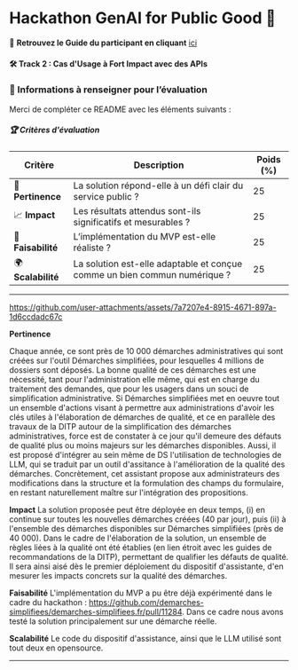 # Hackathon GenAI for Public Good 🤖  

📙 **Retrouvez le Guide du participant en cliquant** [ici](https://alliance.numerique.gouv.fr/hackathon/participant-guide-fr/)  


#### 🛠 Track 2 : Cas d'Usage à Fort Impact avec des APIs  

### 📝 Informations à renseigner pour l’évaluation  

Merci de compléter ce README avec les éléments suivants :  

##### 🏆 Critères d'évaluation  
| Critère            | Description | Poids (%) |
|--------------------|-------------|-----------|
| 🎯 **Pertinence**  | La solution répond-elle à un défi clair du service public ? | 25 |
| 📈 **Impact**      | Les résultats attendus sont-ils significatifs et mesurables ? | 25 |
| 🔧 **Faisabilité** | L’implémentation du MVP est-elle réaliste ? | 25 |
| 🌍 **Scalabilité** | La solution est-elle adaptable et conçue comme un bien commun numérique ? | 25 |

---

https://github.com/user-attachments/assets/7a7207e4-8915-4671-897a-1d6ccdadc67c

**Pertinence**

Chaque année, ce sont près de 10 000 démarches administratives qui sont créées sur l'outil Démarches simplifiées, pour lesquelles 4 millions de dossiers sont déposés. La bonne qualité de ces démarches est une nécessité, tant pour l'administration elle même, qui est en charge du traitement des demandes, que pour les usagers dans un souci de simplification administrative. 
Si Démarches simplifiées met en oeuvre tout un ensemble d'actions visant à permettre aux administrations d'avoir les clés utiles à l'élaboration de démarches de qualité, et ce en parallèle des travaux de la DITP autour de la simplification des démarches administratives, force est de constater à ce jour qu'il demeure des défauts de qualité plus ou moins majeurs sur les démarches disponibles.
Aussi, il est proposé d'intégrer au sein même de DS l'utilisation de technologies de LLM, qui se traduit par un outil d'assitance à l'amélioration de la qualité des démarches. Concrètement, cet assistant propose aux administrateurs des modifications dans la structure et la formulation des champs du formulaire, en restant naturellement maître sur l'intégration des propositions.

**Impact**
La solution proposée peut être déployée en deux temps, (i) en continue sur toutes les nouvelles démarches créées (40 par jour), puis (ii) à l'ensemble des démarches disponibles sur Démarches simplifiées (près de 40 000).
Dans le cadre de l'élaboration de la solution, un ensemble de règles liées à la qualité ont été établies (en lien étroit avec les guides de recommandations de la DITP), permettant de qualifier les défauts de qualité. Il sera ainsi aisé dès le premier déploiement du dispositif d'assistante, d'en mesurer les impacts concrets sur la qualité des démarches.

**Faisabilité**
L'implémentation du MVP a pu être déjà expérimenté dans le cadre du hackathon : https://github.com/demarches-simplifiees/demarches-simplifiees.fr/pull/11284. Dans ce cadre nous avons testé la solution principalement sur une démarche réelle.

**Scalabilité**
Le code du dispositif d'assistance, ainsi que le LLM utilisé sont tout deux en opensource.

____
